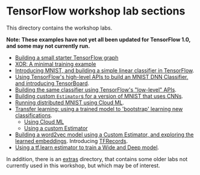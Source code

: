 
# TensorFlow workshop lab sections

This directory contains the workshop labs.

**Note: These examples have not yet all been updated for TensorFlow 1.0, and some may not currently run.**

- [Building a small starter TensorFlow graph](starter_tf_graph/README.md)
- [XOR: A minimal training example](xor/README.md)
- [Introducing MNIST, and building a simple linear classifier in TensorFlow](mnist_series/01_README_mnist_simple.md).
- [Using TensorFlow's high-level APIs to build an MNIST DNN Classifier, and introducing TensorBoard](mnist_series/02_README_mnist_tflearn.md).
- [Building the same classifier using TensorFlow's "low-level" APIs](mnist_series/the_hard_way).
- [Building custom `Estimator`s for a version of MNIST that uses CNNs](mnist_series/mnist_cnn/README.md).
- [Running distributed MNIST using Cloud ML](mnist_series/cloudml).
- [Transfer learning: using a trained model to 'bootstrap' learning new classifications](transfer_learning/README.md).
    + [Using Cloud ML](transfer_learning/cloudml)
    + [Using a custom Estimator](transfer_learning/TF_Estimator)
- [Building a word2vec model using a Custom Estimator, and exploring the learned embeddings](word2vec/README.md). Introducing [TFRecords](https://www.tensorflow.org/versions/r0.11/api_docs/python/python_io.html#data-io-python-functions).
- [Using a tf.learn estimator to train a Wide and Deep model](wide_n_deep/README.md).

In addition, there is an [extras](extras/README.md) directory, that contains some older labs not currently used in this workshop, but which may be of interest.

